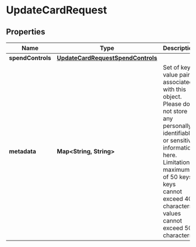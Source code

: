 

# UpdateCardRequest


## Properties

| Name | Type | Description | Notes |
|------------ | ------------- | ------------- | -------------|
|**spendControls** | [**UpdateCardRequestSpendControls**](UpdateCardRequestSpendControls.md) |  |  [optional] |
|**metadata** | **Map&lt;String, String&gt;** |  Set of key value pairs associated with this object. Please do not store any personally identifiable or sensitive information here. Limitations: maximum of 50 keys, keys cannot exceed 40 characters, values cannot exceed 500 characters.   |  [optional] |



